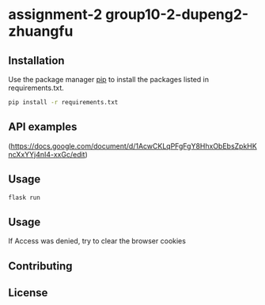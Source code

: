 ﻿# assignment-2 group10-2-dupeng2-zhuangfu



## Installation

Use the package manager [pip](https://pip.pypa.io/en/stable/) to install the packages listed in requirements.txt.


```bash
pip install -r requirements.txt
```

## API examples

(https://docs.google.com/document/d/1AcwCKLqPFgFgY8HhxObEbsZpkHKncXxYYj4nI4-xxGc/edit)

## Usage

```python
flask run
```
## Usage

If Access  was denied, try to clear the browser cookies

## Contributing


## License

